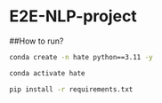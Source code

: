 # E2E-NLP-project

##How to run?

```bash
conda create -n hate python==3.11 -y
```

```bash
conda activate hate
```

```bash
pip install -r requirements.txt
```


